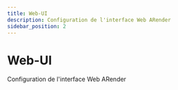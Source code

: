 ```yaml
---
title: Web-UI
description: Configuration de l'interface Web ARender
sidebar_position: 2
---
```


# Web-UI

Configuration de l'interface Web ARender